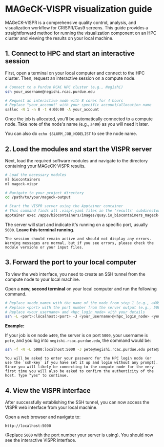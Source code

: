 # MAGeCK-VISPR visualization guide

MAGeCK-VISPR is a comprehensive quality control, analysis, and visualization workflow for CRISPR/Cas9 screens. This guide provides a straightforward method for running the visualization component on an HPC cluster and viewing the results on your local machine.

## 1. Connect to HPC and start an interactive session

First, open a terminal on your local computer and connect to the HPC cluster. Then, request an interactive session on a compute node.

```bash
# Connect to a Purdue RCAC HPC cluster (e.g., Negishi)
ssh your_username@negishi.rcac.purdue.edu

# Request an interactive node with 8 cores for 4 hours
# Replace "your_account" with your specific account/allocation name
salloc -N 1 -n 8 -t 4:00:00 -A your_account
```

Once the job is allocated, you'll be automatically connected to a compute node. Take note of the node's name (e.g., `a409`) as you will need it later.

You can also do `echo $SLURM_JOB_NODELIST` to see the node name.


## 2. Load the modules and start the VISPR server

Next, load the required software modules and navigate to the directory containing your MAGeCK-VISPR results.

```bash
# Load the necessary modules
ml biocontainers
ml mageck-vispr

# Navigate to your project directory
cd /path/to/your/mageck-output

# Start the VISPR server using the Apptainer container
# This command finds all .vispr.yaml files in the 'results' subdirectory
apptainer exec /apps/biocontainers/images/quay.io_biocontainers_mageck-vispr\:0.5.6--py_0.sif vispr server results/*.vispr.yaml
```

The server will start and indicate it's running on a specific port, usually `5000`. **Leave this terminal running.**

```{note}
The session should remain active and should not display any errors. Warning messages are normal, but if you see errors, please check the module versions or your input files.
```


## 3. Forward the port to your local computer

To view the web interface, you need to create an SSH tunnel from the compute node to your local machine.

Open a **new, second terminal** on your local computer and run the following command.

```bash
# Replace <node_name> with the name of the node from step 1 (e.g., a409.negishi.rcac.purdue.edu)
# Replace <port> with the port number from the server output (e.g., 5000)
# Replace <your_username> and <hpc_login_node> with your details
ssh -L <port>:localhost:<port> -J <your_username>@<hpc_login_node> <your_username>@<node_name>
```

**Example:**

If your job is on node `a409`, the server is on port `5000`, your username is `pete`, and you log into `negishi.rcac.purdue.edu`, the command would be:

```bash
ssh -f -N -L 5000:localhost:5000 -J pete@negishi.rcac.purdue.edu pete@a409.negishi.rcac.purdue.edu
```

```{warning}
You will be asked to enter your password for the HPC login node (or use the `ssh-key` if you have set it up and login without any prompt). Since you will likely be connecting to the compute node for the very first time you will also be asked to confirm the authenticity of the host. Type "yes" to continue.
```

## 4. View the VISPR interface
After successfully establishing the SSH tunnel, you can now access the VISPR web interface from your local machine.

Open a web browser and navigate to:

```
http://localhost:5000
```

(Replace `5000` with the port number your server is using). You should now see the interactive VISPR interface.